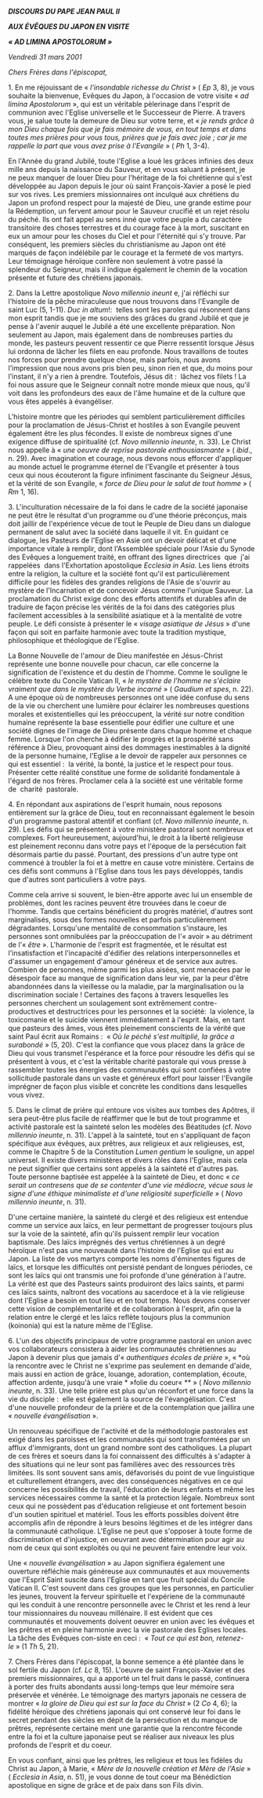 ***DISCOURS DU PAPE JEAN PAUL II***

***AUX ÉVÊQUES DU JAPON EN VISITE***

***« *AD LIMINA APOSTOLORUM* »***

*Vendredi 31 mars 2001*

*Chers Frères dans l'épiscopat,*

1. En me réjouissant de « *l'insondable richesse du Christ* » ( *Ep* 3, 8), je vous souhaite la bienvenue, Evêques du Japon, à l'occasion de votre visite « *ad limina Apostolorum* », qui est un véritable pèlerinage dans l'esprit de communion avec l'Eglise universelle et le Successeur de Pierre. A travers vous, je salue toute la demeure de Dieu sur votre terre, et « *je rends grâce à mon Dieu chaque fois que je fais mémoire de vous, en tout temps et dans toutes mes prières pour vous tous, prières que je fais avec joie ; car je me rappelle la part que vous avez prise à l'Evangile* » ( *Ph* 1, 3-4).

En l'Année du grand Jubilé, toute l'Eglise a loué les grâces infinies des deux mille ans depuis la naissance du Sauveur, et en vous saluant à présent, je ne peux manquer de louer Dieu pour l'héritage de la foi chrétienne qui s'est développée au Japon depuis le jour où saint François-Xavier a posé le pied sur vos rives. Les premiers missionnaires ont inculqué aux chrétiens du Japon un profond respect pour la majesté de Dieu, une grande estime pour la Rédemption, un fervent amour pour le Sauveur crucifié et un rejet résolu du péché. Ils ont fait appel au sens inné que votre peuple a du caractère transitoire des choses terrestres et du courage face à la mort, suscitant en eux un amour pour les choses du Ciel et pour l'éternité qui s'y trouve. Par conséquent, les premiers siècles du christianisme au Japon ont été marqués de façon indélébile par le courage et la fermeté de vos martyrs. Leur témoignage héroïque confère non seulement à votre passé la splendeur du Seigneur, mais il indique également le chemin de la vocation présente et future des chrétiens japonais.

2. Dans la Lettre apostolique *Novo millennio ineunt* e, j'ai réfléchi sur l'histoire de la pêche miraculeuse que nous trouvons dans l'Evangile de saint Luc (5, 1-11). *Duc in altum*!:  telles sont les paroles qui résonnent dans mon esprit tandis que je me souviens des grâces du grand Jubilé et que je pense à l'avenir auquel le Jubilé a été une excellente préparation. Non seulement au Japon, mais également dans de nombreuses parties du monde, les pasteurs peuvent ressentir ce que Pierre ressentit lorsque Jésus lui ordonna de lâcher les filets en eau profonde. Nous travaillons de toutes nos forces pour prendre quelque chose, mais parfois, nous avons l'impression que nous avons pris bien peu, sinon rien et que, du moins pour l'instant, il n'y a rien à prendre. Toutefois, Jésus dit :  lâchez vos filets ! La foi nous assure que le Seigneur connaît notre monde mieux que nous, qu'il voit dans les profondeurs des eaux de l'âme humaine et de la culture que vous êtes appelés à évangéliser.

L'histoire montre que les périodes qui semblent particulièrement difficiles pour la proclamation de Jésus-Christ et hostiles à son Evangile peuvent également être les plus fécondes. Il existe de nombreux signes d'une exigence diffuse de spiritualité (cf. *Novo millennio ineunte*, n. 33). Le Christ nous appelle à « *une oeuvre de reprise pastorale enthousiasmante* » ( *ibid*., n. 29). Avec imagination et courage, nous devons nous efforcer d'appliquer au monde actuel le programme éternel de l'Evangile et présenter à tous ceux qui nous écouteront la figure infiniment fascinante du Seigneur Jésus, et la vérité de son Evangile, « *force de Dieu pour le salut de tout homme* » ( *Rm* 1, 16).

3. L'inculturation nécessaire de la foi dans le cadre de la société japonaise ne peut être le résultat d'un programme ou d'une théorie préconçus, mais doit jaillir de l'expérience vécue de tout le Peuple de Dieu dans un dialogue permanent de salut avec la société dans laquelle il vit. En guidant ce dialogue, les Pasteurs de l'Eglise en Asie ont un devoir délicat et d'une importance vitale à remplir, dont l'Assemblée spéciale pour l'Asie du Synode des Evêques a longuement traité, en offrant des lignes directrices  que  j'ai  rappelées  dans l'Exhortation apostolique *Ecclesia in Asia*. Les liens étroits entre la religion, la culture et la société font qu'il est particulièrement difficile pour les fidèles des grandes religions de l'Asie de s'ouvrir au mystère de l'Incarnation et de concevoir Jésus comme l'unique Sauveur. La proclamation du Christ exige donc des efforts attentifs et durables afin de traduire de façon précise les vérités de la foi dans des catégories plus facilement accessibles à la sensibilité asiatique et à la mentalité de votre peuple. Le défi consiste à présenter le « *visage asiatique de Jésus* » d'une façon qui soit en parfaite harmonie avec toute la tradition mystique, philosophique et théologique de l'Eglise.

La Bonne Nouvelle de l'amour de Dieu manifestée en Jésus-Christ représente une bonne nouvelle pour chacun, car elle concerne la signification de l'existence et du destin de l'homme. Comme le souligne le célèbre texte du Concile Vatican II, « *le mystère de l'homme ne s'éclaire vraiment que dans le mystère du Verbe incarné* » ( *Gaudium et spes*, n. 22). A une époque où de nombreuses personnes ont une idée confuse du sens de la vie ou cherchent une lumière pour éclairer les nombreuses questions morales et existentielles qui les préoccupent, la vérité sur notre condition humaine représente la base essentielle pour édifier une culture et une société dignes de l'image de Dieu présente dans chaque homme et chaque femme. Lorsque l'on cherche à édifier le progrès et la prospérité sans référence à Dieu, provoquant ainsi des dommages inestimables à la dignité de la personne humaine, l'Eglise a le devoir de rappeler aux personnes ce qui est essentiel :  la vérité, la bonté, la justice et le respect pour tous. Présenter cette réalité constitue une forme de solidarité fondamentale à l'égard de nos frères. Proclamer cela à la société est une véritable forme de  charité  pastorale.

4. En répondant aux aspirations de l'esprit humain, nous reposons entièrement sur la grâce de Dieu, tout en reconnaissant également le besoin d'un programme pastoral attentif et confiant (cf. *Novo millennio ineunte*, n. 29). Les défis qui se présentent à votre ministère pastoral sont nombreux et complexes. Fort heureusement, aujourd'hui, le droit à la liberté religieuse est pleinement reconnu dans votre pays et l'époque de la persécution fait désormais partie du passé. Pourtant, des pressions d'un autre type ont commencé à troubler la foi et à mettre en cause votre ministère. Certains de ces défis sont communs à l'Eglise dans tous les pays développés, tandis que d'autres sont particuliers à votre pays.

Comme cela arrive si souvent, le bien-être apporte avec lui un ensemble de problèmes, dont les racines peuvent être trouvées dans le coeur de l'homme. Tandis que certains bénéficient du progrès matériel, d'autres sont marginalisés, sous des formes nouvelles et parfois particulièrement dégradantes. Lorsqu'une mentalité de consommation s'instaure, les personnes sont omnibulées par la préoccupation de l'« avoir » au détriment de l'« *être* ». L'harmonie de l'esprit est fragmentée, et le résultat est l'insatisfaction et l'incapacité d'édifier des relations interpersonnelles et d'assumer un engagement d'amour généreux et de service aux autres. Combien de personnes, même parmi les plus aisées, sont menacées par le désespoir face au manque de signification dans leur vie, par la peur d'être abandonnées dans la vieillesse ou la maladie, par la marginalisation ou la discrimination sociale ! Certaines des façons à travers lesquelles les personnes cherchent un soulagement sont extrêmement contre-productives et destructrices pour les personnes et la société:  la violence, la toxicomanie et le suicide viennent immédiatement à l'esprit. Mais, en tant que pasteurs des âmes, vous êtes pleinement conscients de la vérité que saint Paul écrit aux Romains :  « *Où le péché s'est multiplié, la grâce a surabondé* » (5, 20). C'est la confiance que vous placez dans la grâce de Dieu qui vous transmet l'espérance et la force pour résoudre les défis qui se présentent à vous, et c'est la véritable charité pastorale qui vous presse à rassembler toutes les énergies des communautés qui sont confiées à votre sollicitude pastorale dans un vaste et généreux effort pour laisser l'Evangile imprégner de façon plus visible et concrète les conditions dans lesquelles vous vivez.

5. Dans le climat de prière qui entoure vos visites aux tombes des Apôtres, il sera peut-être plus facile de réaffirmer que le but de tout programme et activité pastorale est la sainteté selon les modèles des Béatitudes (cf. *Novo millennio ineunte*, n. 31). L'appel à la sainteté, tout en s'appliquant de façon spécifique aux évêques, aux prêtres, aux religieux et aux religieuses, est, comme le Chapitre 5 de la Constitution *Lumen gentium* le souligne, un appel universel. Il existe divers ministères et divers rôles dans l'Eglise, mais cela ne peut signifier que certains sont appelés à la sainteté et d'autres pas. Toute personne baptisée est appelée à la sainteté de Dieu, et donc « *ce serait un contresens que de se contenter d'une vie médiocre, vécue sous le signe d'une éthique minimaliste et d'une religiosité superficielle* » ( *Novo millennio ineunte*, n. 31).

D'une certaine manière, la sainteté du clergé et des religieux est entendue comme un service aux laïcs, en leur permettant de progresser toujours plus sur la voie de la sainteté, afin qu'ils puissent remplir leur vocation baptismale. Des laïcs imprégnés des vertus chrétiennes à un degré héroïque n'est pas une nouveauté dans l'histoire de l'Eglise qui est au Japon. La liste de vos martyrs comporte les noms d'éminentes figures de laïcs, et lorsque les difficultés ont persisté pendant de longues périodes, ce sont les laïcs qui ont transmis une foi profonde d'une génération à l'autre. La vérité est que des Pasteurs saints produiront des laïcs saints, et parmi ces laïcs saints, naîtront des vocations au sacerdoce et à la vie religieuse dont l'Eglise a besoin en tout lieu et en tout temps. Nous devons conserver cette vision de complémentarité et de collaboration à l'esprit, afin que la relation entre le clergé et les laïcs reflète toujours plus la communion (koinonia) qui est la nature même de l'Eglise.

6. L'un des objectifs principaux de votre programme pastoral en union avec vos collaborateurs consistera à aider les communautés chrétiennes au Japon à devenir plus que jamais d'« *authentiques écoles de prière* », « *où la rencontre avec le Christ ne s'exprime pas seulement en demande d'aide, mais aussi en action de grâce, louange, adoration, contemplation, écoute, affection ardente, jusqu'à une vraie * »folie du coeur« ** » ( *Novo millennio ineunte*, n. 33). Une telle prière est plus qu'un réconfort et une force dans la vie du disciple :  elle est également la source de l'évangélisation. C'est d'une nouvelle profondeur de la prière et de la contemplation que jaillira une « *nouvelle évangélisation* ».

Un renouveau spécifique de l'activité et de la méthodologie pastorales est exigé dans les paroisses et les communautés qui sont transformées par un afflux d'immigrants, dont un grand nombre sont des catholiques. La plupart de ces frères et soeurs dans la foi connaissent des difficultés à s'adapter à des situations qui ne leur sont pas familières avec des ressources très limitées. Ils sont souvent sans amis, défavorisés du point de vue linguistique et culturellement étrangers, avec des conséquences négatives en ce qui concerne les possibilités de travail, l'éducation de leurs enfants et même les services nécessaires comme la santé et la protection légale. Nombreux sont ceux qui ne possèdent pas d'éducation religieuse et ont fortement besoin d'un soutien spirituel et matériel. Tous les efforts possibles doivent être accomplis afin de répondre à leurs besoins légitimes et de les intégrer dans la communauté catholique. L'Eglise ne peut que s'opposer à toute forme de discrimination et d'injustice, en oeuvrant avec détermination pour agir au nom de ceux qui sont exploités ou qui ne peuvent faire entendre leur voix.

Une « *nouvelle évangélisation* » au Japon signifiera également une ouverture réfléchie mais généreuse aux communautés et aux mouvements que l'Esprit Saint suscite dans l'Eglise en tant que fruit spécial du Concile Vatican II. C'est souvent dans ces groupes que les personnes, en particulier les jeunes, trouvent la ferveur spirituelle et l'expériene de la communauté qui les conduit à une rencontre personnelle avec le Christ et les rend à leur tour missionnaires du nouveau millénaire. Il est évident que ces communautés et mouvements doivent oeuvrer en union avec les évêques et les prêtres et en pleine harmonie avec la vie pastorale des Eglises locales. La tâche des Evêques con-siste en ceci :  « *Tout ce qui est bon, retenez-le* » (1 *Th* 5, 21).

7. Chers Frères dans l'épiscopat, la bonne semence a été plantée dans le sol fertile du Japon (cf. *Lc* 8, 15). L'oeuvre de saint François-Xavier et des premiers missionnaires, qui a apporté un tel fruit dans le passé, continuera à porter des fruits abondants aussi long-temps que leur mémoire sera préservée et vénérée. Le témoignage des martyrs japonais ne cessera de montrer « *la gloire de Dieu qui est sur la face du Christ* » (2 *Co* 4, 6); la fidélité héroïque des chrétiens japonais qui ont conservé leur foi dans le secret pendant des siècles en dépit de la persécution et du manque de prêtres, représente certaine ment une garantie que la rencontre féconde entre la foi et la culture japonaise peut se réaliser aux niveaux les plus profonds de l'esprit et du coeur.

En vous confiant, ainsi que les prêtres, les religieux et tous les fidèles du Christ au Japon, à Marie, « *Mère de la nouvelle création et Mère de l'Asie* » ( *Ecclesia in Asia*, n. 51), je vous donne de tout coeur ma Bénédiction apostolique en signe de grâce et de paix dans son Fils divin.